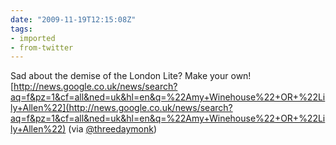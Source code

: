```yaml
---
date: "2009-11-19T12:15:08Z"
tags:
- imported
- from-twitter
---
```

Sad about the demise of the London Lite? Make your own\! [http://news.google.co.uk/news/search?aq=f&pz=1&cf=all&ned=uk&hl=en&q=%22Amy+Winehouse%22+OR+%22Lily+Allen%22](http://news.google.co.uk/news/search?aq=f&pz=1&cf=all&ned=uk&hl=en&q=%22Amy+Winehouse%22+OR+%22Lily+Allen%22) \(via [@threedaymonk](https://twitter.com/threedaymonk)\)
